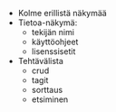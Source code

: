 - Kolme erillistä näkymää
- Tietoa-näkymä:
  - tekijän nimi
  - käyttöohjeet
  - lisenssisetit
- Tehtävälista
  - crud
  - tagit
  - sorttaus
  - etsiminen
